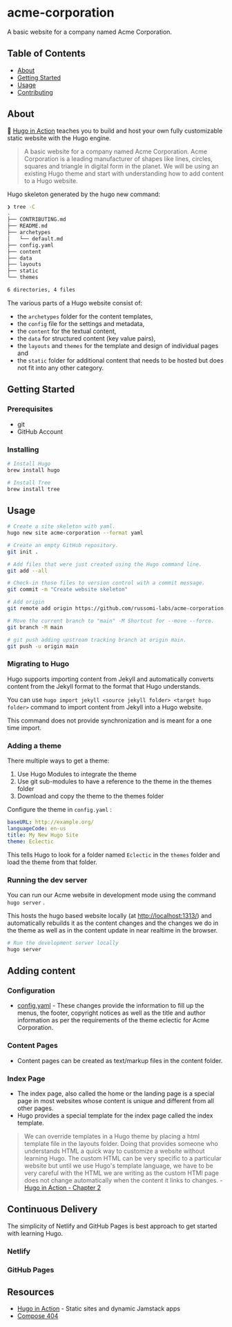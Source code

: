 # acme-corporation

A basic website for a company named Acme Corporation.

## Table of Contents

- [About](#about)
- [Getting Started](#getting_started)
- [Usage](#usage)
- [Contributing](CONTRIBUTING.md)

## About <a name = "about"></a>

📖 [Hugo in Action](https://www.manning.com/books/hugo-in-action) teaches you to build and host your own fully customizable static website with the Hugo engine.

> A basic website for a company named Acme Corporation. Acme Corporation is a leading manufacturer of shapes like lines, circles, squares and triangle in digital form in the planet. We will be using an existing Hugo theme and start with understanding how to add content to a Hugo website.

Hugo skeleton generated by the hugo new command:

``` bash
❯ tree -C
.
├── CONTRIBUTING.md
├── README.md
├── archetypes
│   └── default.md
├── config.yaml
├── content
├── data
├── layouts
├── static
└── themes

6 directories, 4 files
```

The various parts of a Hugo website consist of:

- the `archetypes` folder for the content templates,
- the `config` file for the settings and metadata,
- the `content` for the textual content,
- the `data` for structured content (key value pairs),
- the `layouts` and `themes` for the template and design of individual pages and
- the `static` folder for additional content that needs to be hosted but does not fit into any other category.

## Getting Started <a name = "getting_started"></a>

### Prerequisites

- git
- GitHub Account

### Installing

``` bash
# Install Hugo
brew install hugo

# Install Tree
brew install tree
```

## Usage <a name = "usage"></a>

``` bash
# Create a site skeleton with yaml.
hugo new site acme-corporation --format yaml

# Create an empty GitHub repository.
git init .

# Add files that were just created using the Hugo command line.
git add --all

# Check-in those files to version control with a commit message.
git commit -m "Create website skeleton"

# Add origin
git remote add origin https://github.com/russomi-labs/acme-corporation.git

# Move the current branch to "main" -M Shortcut for --move --force.
git branch -M main

# git push adding upstream tracking branch at origin main.
git push -u origin main
```

### Migrating to Hugo

Hugo supports importing content from Jekyll and automatically converts content from the Jekyll format to the format that Hugo understands.

You can use `hugo import jekyll <source jekyll folder> <target hugo folder>` command to import content from Jekyll into a Hugo website.

This command does not provide synchronization and is meant for a one time import.

### Adding a theme

There multiple ways to get a theme:

1. Use Hugo Modules to integrate the theme
2. Use git sub-modules to have a reference to the theme in the themes folder
3. Download and copy the theme to the themes folder

Configure the theme in `config.yaml` :

``` yaml
baseURL: http://example.org/
languageCode: en-us
title: My New Hugo Site
theme: Eclectic
```

This tells Hugo to look for a folder named `Eclectic` in the `themes` folder and load the theme from that folder.

### Running the dev server

You can run our Acme website in development mode using the command `hugo server` .

This hosts the hugo based website locally (at <http://localhost:1313/>) and automatically rebuilds it as the content changes and the changes we do in the theme as well as in the content update in near realtime in the browser.

``` bash
# Run the development server locally
hugo server
```

## Adding content

### Configuration

- [config.yaml](config.yaml) - These changes provide the information to fill up the menus, the footer, copyright notices as well as the title and author information as per the requirements of the theme eclectic for Acme Corporation.

### Content Pages

- Content pages can be created as text/markup files in the content folder.

### Index Page

- The index page, also called the home or the landing page is a special page in most websites whose content is unique and different from all other pages.
- Hugo provides a special template for the index page called the index template.

> We can override templates in a Hugo theme by placing a html template file in the layouts folder. Doing that provides someone who understands HTML a quick way to customize a website without learning Hugo. The custom HTML can be very specific to a particular website but until we use Hugo's template language, we have to be very careful with the HTML we are writing as the custom HTMl page does not change automatically when the content it links to changes. - [Hugo in Action - Chapter 2](https://livebook.manning.com/book/hugo-in-action/chapter-2/v-7/point-9294-88-88-0)

## Continuous Delivery

The simplicity of Netlify and GitHub Pages is best approach to get started with learning Hugo.

### Netlify

### GitHub Pages

## Resources

- [Hugo in Action](https://www.manning.com/books/hugo-in-action) - Static sites and dynamic Jamstack apps
- [Compose 404](https://codepen.io/imathis/pen/ZYMmLx)

